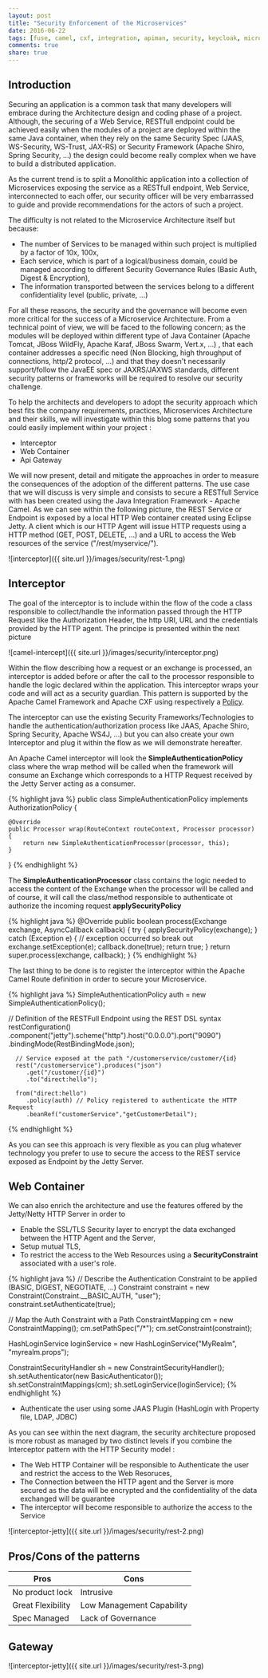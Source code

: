```yaml
---
layout: post
title: "Security Enforcement of the Microservices"
date: 2016-06-22
tags: [fuse, camel, cxf, integration, apiman, security, keycloak, microservices]
comments: true
share: true
---
```


## Introduction

Securing an application is a common task that many developers will embrace during the Architecture design and coding phase of a project. Although, the securing of a Web Service, RESTfull endpoint could be achieved easily
when the modules of a project are deployed within the same Java container, when they rely on the same Security Spec (JAAS, WS-Security, WS-Trust, JAX-RS) or Security Framework (Apache Shiro, Spring Security, ...) the 
design could become really complex when we have to build a distributed application.
 
As the current trend is to split a Monolithic application into a collection of Microservices exposing the service as a RESTfull endpoint, Web Service, interconnected to each offer, our security officer will be very embarrassed
to guide and provide recommendations for the actors of such a project.

The difficulty is not related to the Microservice Architecture itself but because:

- The number of Services to be managed within such project is multiplied by a factor of 10x, 100x,
- Each service, which is part of a logical/business domain, could be managed according to different Security Governance Rules (Basic Auth, Digest & Encryption),
- The information transported between the services belong to a different confidentiality level (public, private, ...)

For all these reasons, the security and the governance will become even more critical for the success of a Microservice Architecture. 
From a technical point of view, we will be faced to the following concern; as the modules will be deployed within different type of Java Container (Apache Tomcat, JBoss WildFly, Apache Karaf, JBoss Swarm, Vert.x, ...)
, that each container addresses a specific need (Non Blocking, high throughput of connections, http/2 protocol, ...) and that they doesn't necessarily support/follow the JavaEE spec or JAXRS/JAXWS standards,
different security patterns or frameworks will be required to resolve our security challenge.

To help the architects and developers to adopt the security approach which best fits the company requirements, practices, Microservices Architecture and their skills, we will investigate within this blog some patterns that you could
easily implement within your project :

- Interceptor
- Web Container
- Api Gateway

We will now present, detail and mitigate the approaches in order to measure the consequences of the adoption of the different patterns. 
The use case that we will discuss is very simple and consists to secure a RESTfull Service with has been created using the Java Integration Framework - Apache Camel.
As we can see within the following picture, the REST Service or Endpoint is exposed by a local HTTP Web container created using Eclipse Jetty.
A client which is our HTTP Agent will issue HTTP requests using a HTTP method (GET, POST, DELETE, ...) and a URL to access the Web resources of the service ("/rest/myservice/").

![interceptor]({{ site.url }}/images/security/rest-1.png)

## Interceptor

The goal of the interceptor is to include within the flow of the code a class responsible to collect/handle the information passed through the HTTP Request like the Authorization Header, the http URI, URL
and the credentials provided by the HTTP agent. The principe is presented within the next picture

![camel-intercept]({{ site.url }}/images/security/interceptor.png)

Within the flow describing how a request or an exchange is processed, an interceptor is added before or after the call to the processor responsible to handle the logic declared within the application. This 
interceptor wraps your code and will act as a security guardian. This pattern is supported by the Apache Camel Framework and Apache CXF using respectively a [Policy](https://camel.apache.org/maven/camel-2.15.0/camel-core/apidocs/org/apache/camel/spi/Policy.html).

The interceptor can use the existing Security Frameworks/Technologies to handle the authentication/authorization process like JAAS, Apache Shiro, Spring Security, Apache WS4J, ...) but you can also create your own Interceptor and plug it within the 
flow as we will demonstrate hereafter.

An Apache Camel interceptor will look the **SimpleAuthenticationPolicy** class where the wrap method will be called when the framework will consume an Exchange which corresponds to a HTTP Request received by the Jetty Server acting as a consumer.
 
{% highlight java %}
public class SimpleAuthenticationPolicy implements AuthorizationPolicy {

    @Override
    public Processor wrap(RouteContext routeContext, Processor processor) {
        return new SimpleAuthenticationProcessor(processor, this);
    }
}
{% endhighlight %}

The **SimpleAuthenticationProcessor** class contains the logic needed to access the content of the Exchange when the processor will be called and of course, it will call the class/method responsible 
to authenticate ot authorize the incoming request **applySecurityPolicy**

{% highlight java %}
@Override
public boolean process(Exchange exchange, AsyncCallback callback) {
    try {
        applySecurityPolicy(exchange);
    } catch (Exception e) {
        // exception occurred so break out
        exchange.setException(e);
        callback.done(true);
        return true;
    }
    return super.process(exchange, callback);
}
{% endhighlight %}

The last thing to be done is to register the interceptor within the Apache Camel Route definition in order to secure your Microservice.

{% highlight java %}
  SimpleAuthenticationPolicy auth = new SimpleAuthenticationPolicy();
  
  // Definition of the RESTFull Endpoint using the REST DSL syntax
  restConfiguration()
      .component("jetty").scheme("http").host("0.0.0.0").port("9090")
      .bindingMode(RestBindingMode.json);

      // Service exposed at the path "/customerservice/customer/{id}
      rest("/customerservice").produces("json")
         .get("/customer/{id}")
         .to("direct:hello");

      from("direct:hello")
         .policy(auth) // Policy registered to authenticate the HTTP Request
         .beanRef("customerService","getCustomerDetail");
{% endhighlight %}

As you can see this approach is very flexible as you can plug whatever technology you prefer to use to secure the access to the REST service exposed as Endpoint by the Jetty Server.

## Web Container

We can also enrich the architecture and use the features offered by the Jetty/Netty HTTP Server in order to 

- Enable the SSL/TLS Security layer to encrypt the data exchanged between the HTTP Agent and the Server,
- Setup mutual TLS,
- To restrict the access to the Web Resources using a **SecurityConstraint** associated with a user's role. 

{% highlight java %}
// Describe the Authentication Constraint to be applied (BASIC, DIGEST, NEGOTIATE, ...)
Constraint constraint = new Constraint(Constraint.__BASIC_AUTH, "user");
constraint.setAuthenticate(true);

// Map the Auth Constraint with a Path
ConstraintMapping cm = new ConstraintMapping();
cm.setPathSpec("/*");
cm.setConstraint(constraint);

HashLoginService loginService = new HashLoginService("MyRealm",
        "myrealm.props");

ConstraintSecurityHandler sh = new ConstraintSecurityHandler();
sh.setAuthenticator(new BasicAuthenticator());
sh.setConstraintMappings(cm);
sh.setLoginService(loginService);
{% endhighlight %}

- Authenticate the user using some JAAS Plugin (HashLogin with Property file, LDAP, JDBC)

As you can see within the next diagram, the security architecture proposed is more robust as managed by two distinct levels if you combine the Interceptor pattern with the HTTP Security model :

- The Web HTTP Container will be responsible to Authenticate the user and restrict the access to the Web Resoruces,
- The Connection between the HTTP agent and the Server is more secured as the data will be encrypted and the confidentiality of the data exchanged will be guarantee
- The interceptor will become responsible to authorize the access to the Service

![interceptor-jetty]({{ site.url }}/images/security/rest-2.png)

## Pros/Cons of the patterns

 Pros | Cons  
 --- | --- 
 No product lock | Intrusive 
 Great Flexibility | Low Management Capability 
 Spec Managed | Lack of Governance 


## Gateway

![interceptor-jetty]({{ site.url }}/images/security/rest-3.png)



